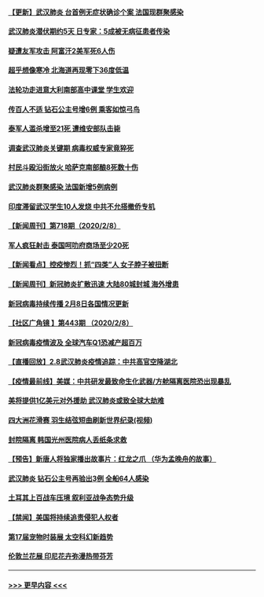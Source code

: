 #### [【更新】武汉肺炎 台首例无症状确诊个案 法国现群聚感染](../pages/prog202/a102770740.md?t=02091822) 
#### [武汉肺炎潜伏期约5天 日专家：5成被无病征患者传染](../pages/prog202/a102773145.md?t=02091822) 
#### [疑遭友军攻击 阿富汗2美军死6人伤](../pages/prog202/a102773140.md?t=02091822) 
#### [超乎想像寒冷 北海道再现零下36度低温](../pages/prog202/a102773122.md?t=02091822) 
#### [法轮功走进意大利南部高中课堂 学生欢迎](../pages/prog202/a102773105.md?t=02091822) 
#### [传百人不适 钻石公主号增6例 乘客如惊弓鸟](../pages/prog202/a102773051.md?t=02091822) 
#### [泰军人滥杀增至21死 遭维安部队击毙](../pages/prog202/a102772913.md?t=02091822) 
#### [调查武汉肺炎关键期 病毒权威专家竟猝死](../pages/prog202/a102773033.md?t=02091822) 
#### [村民斗殴沿街放火 哈萨克南部酿8死数十伤](../pages/prog202/a102772980.md?t=02091822) 
#### [武汉肺炎群聚感染 法国新增5例病例](../pages/prog202/a102772957.md?t=02091822) 
#### [印度滞留武汉学生10人发烧 中共不允搭撤侨专机](../pages/prog202/a102772946.md?t=02091822) 
#### [【新闻周刊】第718期（2020/2/8）](../pages/prog202/a102772921.md?t=02091822) 
#### [军人疯狂射击 泰国呵叻府商场至少20死](../pages/prog202/a102772833.md?t=02091822) 
#### [【新闻看点】控疫惨烈！抓“四类”人 女子脖子被扭断](../pages/prog202/a102772896.md?t=02091822) 
#### [【新闻周刊】新冠肺炎扩散迅速 大陆80城封城 海外增患](../pages/prog202/a102772852.md?t=02091822) 
#### [新冠病毒持续传播 2月8日各国情况更新](../pages/prog202/a102772826.md?t=02091822) 
#### [【社区广角镜  】第443期  （2020/2/8）](../pages/prog202/a102772736.md?t=02091822) 
#### [新冠病毒疫情波及 全球汽车Q1恐减产超百万](../pages/prog202/a102772695.md?t=02091822) 
#### [【直播回放】2.8武汉肺炎疫情追踪：中共高官空降湖北](../pages/prog202/a102772618.md?t=02091822) 
#### [【疫情最前线】美媒：中共研发最致命生化武器/方舱隔离医院恐出现暴乱](../pages/prog202/a102772439.md?t=02091822) 
#### [美将提供1亿美元对外援助 武汉肺炎或致全球大劫难](../pages/prog202/a102772361.md?t=02091822) 
#### [四大洲花滑赛 羽生结弦短曲刷新世界纪录(视频)](../pages/prog202/a102772341.md?t=02091822) 
#### [封院隔离 韩国光州医院病人丢纸条求救](../pages/prog202/a102772282.md?t=02091822) 
#### [【预告】新唐人将独家播出故事片：红龙之爪 （华为孟晚舟的故事）](../pages/prog202/a102767728.md?t=02091822) 
#### [武汉肺炎 钻石公主号再验出3例 全船64人感染](../pages/prog202/a102771726.md?t=02091822) 
#### [土耳其上百战车压境 叙利亚战争态势升级](../pages/prog202/a102772132.md?t=02091822) 
#### [【禁闻】美国将持续追责侵犯人权者](../pages/prog202/a102772042.md?t=02091822) 
#### [第17届宠物时装展 太空科幻新趋势](../pages/prog202/a102772033.md?t=02091822) 
#### [伦敦兰花展 印尼花卉弥漫热带芬芳](../pages/prog202/a102772026.md?t=02091822) 

----
#### [ >>> 更早内容 <<< ](../indexes/prog202-earlier.md)
